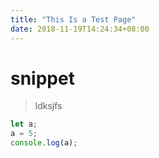 ```yaml
---
title: "This Is a Test Page"
date: 2018-11-19T14:24:34+08:00
---
```


# snippet

> ldksjfs

```js
let a;
a = 5;
console.log(a);
```
